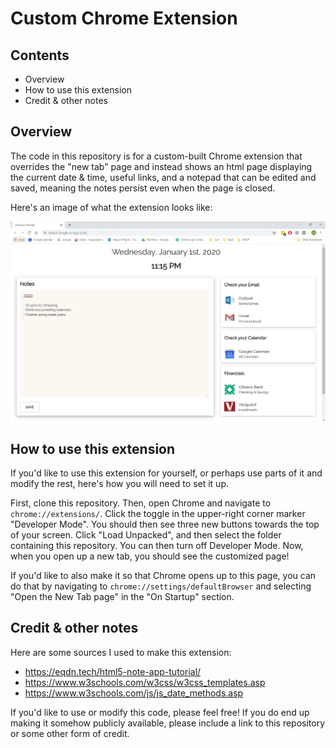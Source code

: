 # Custom Chrome Extension


## Contents
* Overview
* How to use this extension
* Credit & other notes


## Overview
The code in this repository is for a custom-built Chrome extension that overrides the "new tab" page and instead shows an html page displaying the current date & time, useful links, and a notepad that can be edited and saved, meaning the notes persist even when the page is closed.

Here's an image of what the extension looks like:

![Extension Image](extension.JPG)


## How to use this extension
If you'd like to use this extension for yourself, or perhaps use parts of it and modify the rest, here's how you will need to set it up.

First, clone this repository. Then, open Chrome and navigate to `chrome://extensions/`. Click the toggle in the upper-right corner marker "Developer Mode". You should then see three new buttons towards the top of your screen. Click "Load Unpacked", and then select the folder containing this repository. You can then turn off Developer Mode. Now, when you open up a new tab, you should see the customized page!

If you'd like to also make it so that Chrome opens up to this page, you can do that by navigating to `chrome://settings/defaultBrowser` and selecting "Open the New Tab page" in the "On Startup" section.


## Credit & other notes
Here are some sources I used to make this extension:
* https://eqdn.tech/html5-note-app-tutorial/
* https://www.w3schools.com/w3css/w3css_templates.asp
* https://www.w3schools.com/js/js_date_methods.asp

If you'd like to use or modify this code, please feel free! If you do end up making it somehow publicly available, please include a link to this repository or some other form of credit.

